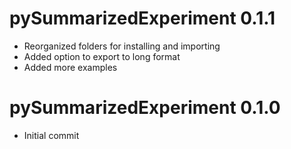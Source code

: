 # pySummarizedExperiment 0.1.1
- Reorganized folders for installing and importing
- Added option to export to long format
- Added more examples

# pySummarizedExperiment 0.1.0
- Initial commit
